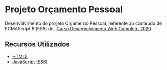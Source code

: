 # Projeto Orçamento Pessoal

Desenvolvimento do projeto Orçamento Pessoal, referente ao conteúdo de ECMAScript 6 (ES6) do, [Curso Desenvolvimento Web Completo 2020](https://www.udemy.com/course/web-completo).

## Recursos Utilizados
- [HTML5](https://www.w3schools.com/html/)
- [JavaScript (ES6)](https://www.w3schools.com/js/js_es6.asp)
